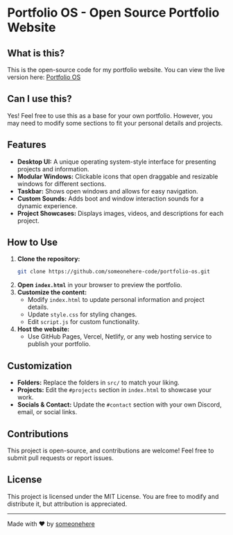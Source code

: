 # Portfolio OS - Open Source Portfolio Website

## What is this?
This is the open-source code for my portfolio website. You can view the live version here: [Portfolio OS](https://someonehere-code.github.io/)

## Can I use this?
Yes! Feel free to use this as a base for your own portfolio. However, you may need to modify some sections to fit your personal details and projects.

## Features
- **Desktop UI:** A unique operating system-style interface for presenting projects and information.
- **Modular Windows:** Clickable icons that open draggable and resizable windows for different sections.
- **Taskbar:** Shows open windows and allows for easy navigation.
- **Custom Sounds:** Adds boot and window interaction sounds for a dynamic experience.
- **Project Showcases:** Displays images, videos, and descriptions for each project.

## How to Use
1. **Clone the repository:**
   ```sh
   git clone https://github.com/someonehere-code/portfolio-os.git
   ```
2. **Open `index.html`** in your browser to preview the portfolio.
3. **Customize the content:**
   - Modify `index.html` to update personal information and project details.
   - Update `style.css` for styling changes.
   - Edit `script.js` for custom functionality.
4. **Host the website:**
   - Use GitHub Pages, Vercel, Netlify, or any web hosting service to publish your portfolio.

## Customization
- **Folders:** Replace the folders in `src/` to match your liking.
- **Projects:** Edit the `#projects` section in `index.html` to showcase your work.
- **Socials & Contact:** Update the `#contact` section with your own Discord, email, or social links.

## Contributions
This project is open-source, and contributions are welcome! Feel free to submit pull requests or report issues.

## License
This project is licensed under the MIT License. You are free to modify and distribute it, but attribution is appreciated.

---
Made with ❤️ by [someonehere](https://someonehere-code.github.io/)
